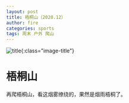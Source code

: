 ```yaml
---
layout: post
title: 梧桐山（2020.12）
author: fire
categories: sports 
tags: 周末 户外 爬山
---
```


![title](https://image.sideproject.cn/titlex/titlex_128.jpg){:class="image-title"}

梧桐山
===

再爬梧桐山，看这烟雾缭绕的，果然是烟雨梧桐了。

